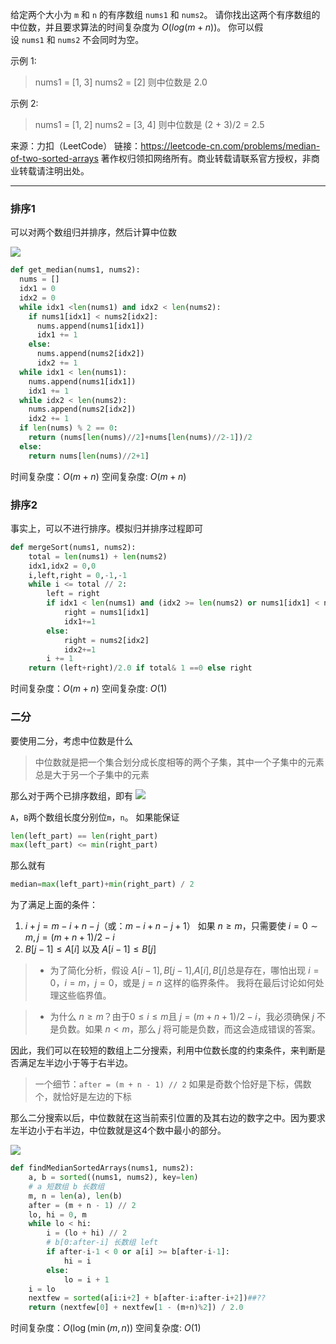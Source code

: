 给定两个大小为 `m` 和 `n` 的有序数组 `nums1` 和 `nums2`。
请你找出这两个有序数组的中位数，并且要求算法的时间复杂度为 $O(log(m + n))$。
你可以假设 `nums1` 和 `nums2` 不会同时为空。

示例 1:

>nums1 = [1, 3]
nums2 = [2]
则中位数是 2.0

示例 2:

>nums1 = [1, 2]
nums2 = [3, 4]
则中位数是 (2 + 3)/2 = 2.5

来源：力扣（LeetCode）
链接：https://leetcode-cn.com/problems/median-of-two-sorted-arrays
著作权归领扣网络所有。商业转载请联系官方授权，非商业转载请注明出处。

---

### 排序1

可以对两个数组归并排序，然后计算中位数

![](https://tuchuang-1259359185.cos.ap-chengdu.myqcloud.com/leetcode_pic/leetcode_4_solution_1.gif)
```python
def get_median(nums1, nums2):
  nums = []
  idx1 = 0
  idx2 = 0
  while idx1 <len(nums1) and idx2 < len(nums2):
    if nums1[idx1] < nums2[idx2]:
      nums.append(nums1[idx1])
      idx1 += 1
    else:
      nums.append(nums2[idx2])
      idx2 += 1
  while idx1 < len(nums1):
    nums.append(nums1[idx1])
    idx1 += 1
  while idx2 < len(nums2):
    nums.append(nums2[idx2])
    idx2 += 1
  if len(nums) % 2 == 0:
    return (nums[len(nums)//2]+nums[len(nums)//2-1])/2
  else:
    return nums[len(nums)//2+1]
```


时间复杂度：$O(m+n)$
空间复杂度: $O(m+n)$

### 排序2

事实上，可以不进行排序。模拟归并排序过程即可


```python
def mergeSort(nums1, nums2):
    total = len(nums1) + len(nums2)
    idx1,idx2 = 0,0
    i,left,right = 0,-1,-1
    while i <= total // 2:
        left = right
        if idx1 < len(nums1) and (idx2 >= len(nums2) or nums1[idx1] < nums2[idx2]):
            right = nums1[idx1]
            idx1+=1
        else:
            right = nums2[idx2]
            idx2+=1
        i += 1
    return (left+right)/2.0 if total& 1 ==0 else right
```


时间复杂度：$O(m+n)$
空间复杂度: $O(1)$


### 二分
要使用二分，考虑中位数是什么
> 中位数就是把一个集合划分成长度相等的两个子集，其中一个子集中的元素总是大于另一个子集中的元素

那么对于两个已排序数组，即有
![](leetcode_pics/leetcode_4_1.png)

`A`，`B`两个数组长度分别位`m`，`n`。
如果能保证
```python
len(left_part) == len(right_part)
max(left_part) <= min(right_part)
```
那么就有
```python
median=max(left_part)+min(right_part)​ / 2
```
为了满足上面的条件：


1. $i+j=m−i+n−j$（或：$m−i+n−j+1$） 如果 $n≥m$，只需要使
 $i=0∼m, j=(m+n+1)/2−i$
2. $B[j−1]≤A[i]$ 以及 $A[i−1]≤B[j]$


> - 为了简化分析，假设 $A[i−1],B[j−1]$,$A[i],B[j]$总是存在，哪怕出现 $i=0，i=m，j=0$，或是 $j=n$ 这样的临界条件。 我将在最后讨论如何处理这些临界值。

> - 为什么 $n≥m$？由于$0≤i≤m$且 $j=(m+n+1)/2−i$，我必须确保 $j$ 不是负数。如果 $n<m$，那么 $j$ 将可能是负数，而这会造成错误的答案。

因此，我们可以在较短的数组上二分搜索，利用中位数长度的约束条件，来判断是否满足左半边小于等于右半边。

> 一个细节：`after = (m + n - 1) // 2` 如果是奇数个恰好是下标，偶数个，就恰好是左边的下标

那么二分搜索以后，中位数就在这当前索引位置的及其右边的数字之中。因为要求左半边小于右半边，中位数就是这4个数中最小的部分。

![](leetcode_pics/leetcode_4_3.bmp)



```python
def findMedianSortedArrays(nums1, nums2):
    a, b = sorted((nums1, nums2), key=len)
    # a 短数组 b 长数组
    m, n = len(a), len(b)
    after = (m + n - 1) // 2
    lo, hi = 0, m
    while lo < hi:
        i = (lo + hi) // 2
        # b[0:after-i] 长数组 left
        if after-i-1 < 0 or a[i] >= b[after-i-1]:
            hi = i
        else:
            lo = i + 1
    i = lo
    nextfew = sorted(a[i:i+2] + b[after-i:after-i+2])##??
    return (nextfew[0] + nextfew[1 - (m+n)%2]) / 2.0
```

时间复杂度：$O(\log(\min(m,n))$
空间复杂度: $O(1)$

